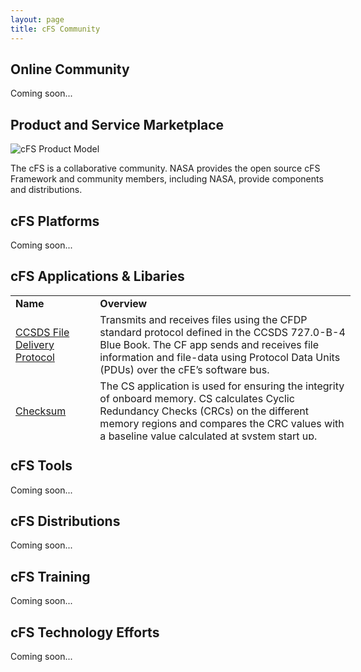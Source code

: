 ```yaml
---
layout: page
title: cFS Community
---
```


<h2>Online Community</h2>

<p>Coming soon...</p>

<h2>Product and Service Marketplace</h2>

<p><img src="{{ site.github.url }}/img/cfs-product-model.png" alt="cFS Product Model" /></p>

The cFS is a collaborative community. NASA provides the open source cFS Framework and community members, including NASA, provide components and distributions.

<h2>cFS Platforms</h2>

<p>Coming soon...</p>

<h2>cFS Applications & Libaries</h2>

<table style="height: 231px; width: 543.8px;">
<tbody>
<tr style="height: 17px;">
<td style="width: 120px; height: 17px;"><strong>Name</strong></td>
<td style="width: 409.8px; height: 17px;"><strong>Overview</strong></td>
</tr>
<tr style="height: 17px;">
<td style="width: 120px; height: 17px;"><a title="CCSDS File Delivery Protocol" href="https://github.com/nasa/cFE" target="_blank" rel="noopener">CCSDS File Delivery Protocol</a></td>
<td style="width: 409.8px; height: 17px;">Transmits and receives files using the CFDP standard protocol defined in the CCSDS 727.0-B-4 Blue Book. The CF app sends and receives file information and file-data using Protocol Data Units (PDUs) over the cFE&rsquo;s software bus.</td>
</tr>
<tr style="height: 17px;">
<td style="width: 120px; height: 17px;"><a title="Checksum" href="https://github.com/nasa/CS" target="_blank" rel="noopener">Checksum</a></td>
<td style="width: 409.8px; height: 17px;">The CS application is used for ensuring the integrity of onboard memory. CS calculates Cyclic Redundancy Checks (CRCs) on the different memory regions and compares the CRC values with a baseline value calculated at system start up.&nbsp;</td>
</tr>
<tr style="height: 17px;">
<td style="width: 120px; height: 17px;"><a title="Command Ingest" href="https://github.com/nasa/CFS_CI" target="_blank" rel="noopener">Command Ingest</a></td>
<td style="width: 409.8px; height: 17px;">Reads commands from an input device using the Input-Output Library and sends the commands on the software bus. </td>
</tr>
<tr style="height: 17px;">
<td style="width: 120px; height: 17px;"><a title="Data Storage" href="https://github.com/nasa/DS" target="_blank" rel="noopener">Data Storage</a></td>
<td style="width: 409.8px; height: 17px;">Stores software bus messages into user defined files.</td>
</tr>
<tr style="height: 17px;">
<td style="width: 120px; height: 17px;"><a title="External Code Interface" href="https://github.com/nasa/ECI" target="_blank" rel="noopener">External Code Interface</a></td>
<td style="width: 409.8px; height: 17px;">Software abstraction layer that allows the interfacing of externally generated mission-specific code to a cFS app via a generic set of wrapper code. The ECI enables direct integration of heritage or auto-generated code without the need for hand-written interface code.</td>
</tr>
<tr style="height: 17px;">
<td style="width: 120px; height: 17px;"><a title="File Manager" href="https://github.com/nasa/FM" target="_blank" rel="noopener">File Manager</a></td>
<td style="width: 409.8px; height: 17px;">Provides a ground interface for onboard directory and file management services.</td>
</tr>
<tr style="height: 17px;">
<td style="width: 120px; height: 17px;"><a title="Health &amp; Safety" href="https://github.com/nasa/HS" target="_blank" rel="noopener">Health &amp; Safety</a></td>
<td style="width: 409.8px; height: 17px;">Provides onboard status assessment with Application Monitoring, Event Monitoring, Hardware Watchdog Servicing, Application Execution Counter Reporting (optional), and CPU Aliveness Indication (via UART).</td>
</tr>
<tr style="height: 17px;">
<td style="width: 120px; height: 17px;"><a title="Housekeeping" href="https://github.com/nasa/HK" target="_blank" rel="noopener">Housekeeping</a></td>
<td style="width: 409.8px; height: 17px;">Builds and sends combined telemetry messages (from individual system applications) to the software bus for routing.</td>
</tr>
<tr style="height: 2.2px;">
<td style="width: 120px; height: 2.2px;"><a title="I/O Library" href="https://github.com/nasa/CFS_IO_LIB" target="_blank" rel="noopener">I/O Library</a></td>
<td style="width: 409.8px; height: 2.2px;">Collection of I/O protocol libraries used by apps such as command ingest and telemetry output.</td>
</tr>
<tr style="height: 2.2px;">
<td style="width: 120px; height: 2.2px;"><a title="Limit Checker" href="https://github.com/nasa/LC" target="_blank" rel="noopener">Limit Checker</a></td>
<td style="width: 409.8px; height: 2.2px;">Used for fault detection and correction by monitoring telemetry data and executing stored command scripts when limits exceeded.</td>
</tr>
<tr style="height: 2.2px;">
<td style="width: 120px; height: 2.2px;"><a title="Memory Dwell" href="https://github.com/nasa/MD" target="_blank" rel="noopener">Memory Dwell</a></td>
<td style="width: 409.8px; height: 2.2px;">The MD application monitors memory addresses accessed by the CPU. This task is used for both debugging and monitoring unanticipated telemetry that had not been previously defined in the system prior to deployment.</td>
</tr>
<tr style="height: 2.2px;">
<td style="width: 120px; height: 2.2px;"><a title="Memory Manager" href="https://github.com/nasa/MM" target="_blank" rel="noopener">Memory Manager</a></td>
<td style="width: 409.8px; height: 2.2px;">Provides the ability to load and dump system memory via command parameters, as well as, from files. Supports symbolic addressing.</td>
</tr>
<tr style="height: 2.2px;">
<td style="width: 120px; height: 2.2px;"><a title="Scheduler" href="https://github.com/nasa/SCH" target="_blank" rel="noopener">Scheduler</a></td>
<td style="width: 409.8px; height: 2.2px;">Generates software bus messages at user-defined time intervals. When apps synchronize their execution with the scheduled messages the system can operate in a Time Division Multiplexed (TDM) fashion with deterministic behavior.</td>
</tr>
<tr style="height: 2.2px;">
<td style="width: 120px; height: 2.2px;"><a title="Simulink Interface Layer" href="https://github.com/nasa/SIL" target="_blank" rel="noopener">Simulink Interface Layer</a></td>
<td style="width: 409.8px; height: 2.2px;">The Simulink Interface Layer (SIL) is an extension of the Simulink Coder generation tool which allows it to generate code which is compatible with the cFS ECI (External Code Interface).&nbsp;</td>
</tr>
<tr style="height: 2.2px;">
<td style="width: 120px; height: 2.2px;"><a title="Stored Command" href="https://github.com/nasa/SC" target="_blank" rel="noopener">Stored Command</a></td>
<td style="width: 409.8px; height: 2.2px;">Manage absolute and relative time tagged command sequences that are executed upon command.</td>
</tr>
<tr style="height: 2.2px;">
<td style="width: 120px; height: 2.2px;"><a title="Telemetry Output" href="https://github.com/nasa/CFS_TO" target="_blank" rel="noopener">Telemetry Output</a></td>
<td style="width: 409.8px; height: 2.2px;">Outputs software bus telemetry message to an output device using the Input-Output Library.</td>
</tr>
</tbody>
</table>

<h2>cFS Tools</h2>

<p>Coming soon...</p>

<h2>cFS Distributions</h2>

<p>Coming soon...</p>

<h2>cFS Training</h2>

<p>Coming soon...</p>

<h2>cFS Technology Efforts</h2>

<p>Coming soon...</p>

